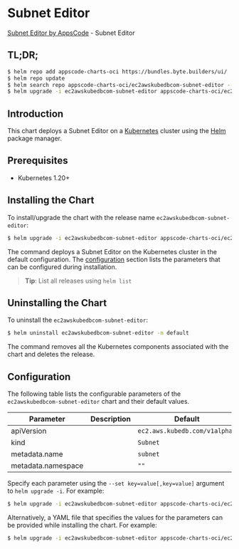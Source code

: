 # Subnet Editor

[Subnet Editor by AppsCode](https://appscode.com) - Subnet Editor

## TL;DR;

```bash
$ helm repo add appscode-charts-oci https://bundles.byte.builders/ui/
$ helm repo update
$ helm search repo appscode-charts-oci/ec2awskubedbcom-subnet-editor --version=v0.7.0
$ helm upgrade -i ec2awskubedbcom-subnet-editor appscode-charts-oci/ec2awskubedbcom-subnet-editor -n default --create-namespace --version=v0.7.0
```

## Introduction

This chart deploys a Subnet Editor on a [Kubernetes](http://kubernetes.io) cluster using the [Helm](https://helm.sh) package manager.

## Prerequisites

- Kubernetes 1.20+

## Installing the Chart

To install/upgrade the chart with the release name `ec2awskubedbcom-subnet-editor`:

```bash
$ helm upgrade -i ec2awskubedbcom-subnet-editor appscode-charts-oci/ec2awskubedbcom-subnet-editor -n default --create-namespace --version=v0.7.0
```

The command deploys a Subnet Editor on the Kubernetes cluster in the default configuration. The [configuration](#configuration) section lists the parameters that can be configured during installation.

> **Tip**: List all releases using `helm list`

## Uninstalling the Chart

To uninstall the `ec2awskubedbcom-subnet-editor`:

```bash
$ helm uninstall ec2awskubedbcom-subnet-editor -n default
```

The command removes all the Kubernetes components associated with the chart and deletes the release.

## Configuration

The following table lists the configurable parameters of the `ec2awskubedbcom-subnet-editor` chart and their default values.

|     Parameter      | Description |                 Default                  |
|--------------------|-------------|------------------------------------------|
| apiVersion         |             | <code>ec2.aws.kubedb.com/v1alpha1</code> |
| kind               |             | <code>Subnet</code>                      |
| metadata.name      |             | <code>subnet</code>                      |
| metadata.namespace |             | <code>""</code>                          |


Specify each parameter using the `--set key=value[,key=value]` argument to `helm upgrade -i`. For example:

```bash
$ helm upgrade -i ec2awskubedbcom-subnet-editor appscode-charts-oci/ec2awskubedbcom-subnet-editor -n default --create-namespace --version=v0.7.0 --set apiVersion=ec2.aws.kubedb.com/v1alpha1
```

Alternatively, a YAML file that specifies the values for the parameters can be provided while
installing the chart. For example:

```bash
$ helm upgrade -i ec2awskubedbcom-subnet-editor appscode-charts-oci/ec2awskubedbcom-subnet-editor -n default --create-namespace --version=v0.7.0 --values values.yaml
```
